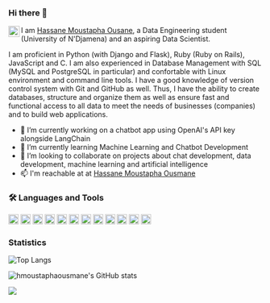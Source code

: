 ### Hi there 👋
<a href="https://www.linkedin.com/in/hassane-moustapha-ousmane-6b9549228/">
  <img align="left" alt="Hassane Moustapha Ousmane | LinkedIn" width="22px" src="https://cdn-icons-png.flaticon.com/512/174/174857.png" />
</a>
<!--src="https://cdn.jsdelivr.net/npm/simple-icons@3.13.0/icons/linkedin.svg" /> -->

<!--
Je suis [Hassane Moustapha Ousane](https://hmoustaphaousmane.github.io), un aspirant Data Scientist, nantis d'un Licence en Informatique Fondamentale et bintôt diplômé d'une Licence professionnelle et d'une Certification [Simplon](https://simplonline.co/) en Data Development à la Faculté des Sciences Exactes et Appliquées de l'Université de N'Djamèna. Je suis capable de créer des bases de données, les structurer, les organiser ainsi que garantir un accès rapide et fonctionnel à toutes les données afin de répondre aux besoins des entreprises.
-->

I am [Hassane Moustapha Ousane](https://hmoustaphaousmane.github.io), a Data Engineering student (University of N'Djamena) and an aspiring Data Scientist.
<!-- with a Bachelor's Degree in Computer Science (University of Dschang) and recently graduated with a Professional Bachelor's Degree in Data Development (University of N'Djamèna).-->
I am proficient in Python (with Django and Flask), Ruby (Ruby on Rails), JavaScript and C. I am also experienced in Database Management with SQL (MySQL and PostgreSQL in particular) and confortable with Linux environment and command line tools. I have a good knowledge of version control system with Git and GitHub as well. Thus, I have the ability to create databases, structure and organize them as well as ensure fast and functional access to all data to meet the needs of businesses (companies) and to build web applications.

- 🔭 I’m currently working on a chatbot app using OpenAI's API key alongside LangChain
- 🌱 I’m currently learning Machine Learning and Chatbot Development
- 👯 I’m looking to collaborate on projects about chat development, data development, machine learning and artificial intelligence
- 📫 I'm reachable at at [Hassane Moustapha Ousmane](https://www.linkedin.com/in/hassane-moustapha-ousmane-6b9549228/)

### 🛠 Languages and Tools
<code><img height="20" src="https://cdn-icons-png.flaticon.com/512/5968/5968350.png"></code> <!-- Python -->
<code><img height="20" src="https://www.svgrepo.com/show/353657/django-icon.svg"></code> <!-- Django -->
<code><img height="20" src="https://github.com/hmoustaphaousmane/hmoustaphaousmane/assets/66555033/aac326d3-35f9-477e-9f1a-6377edb68cfd"></code> <!-- Rails -->
<code><img height="20" src="https://git-scm.com/images/logos/downloads/Git-Icon-1788C.png"></code> <!-- Git -->
<code><img height="20" src="https://cdn-icons-png.flaticon.com/512/25/25231.png"></code> <!-- GitHub -->
<code><img height="20" src="https://cdn-icons-png.flaticon.com/512/5968/5968313.png"></code> <!-- MySQL -->
<code><img height="20" src="https://upload.wikimedia.org/wikipedia/commons/2/29/Postgresql_elephant.svg"></code> <!-- PostgreSQL -->
<code><img height="20" src="https://cdn-icons-png.flaticon.com/512/6124/6124995.png"></code> <!-- Linux -->
<code><img height="20" src="https://cdn-icons-png.flaticon.com/512/5969/5969282.png"></code> <!-- Ubuntu -->
<code><img height="20" src="https://cdn.iconscout.com/icon/free/png-256/free-symfony-282493.png?f=webp&w=256"></code> <!-- Symfony -->
<code><img height="20" src="https://static-00.iconduck.com/assets.00/flutter-icon-512x512-k9y8x41t.png"></code> <!-- Flutter -->
<code><img height="20" src="https://www.svgrepo.com/show/303206/javascript-logo.svg"></code> <!-- JavaScript -->
<!-- <code><img height="20" src="https://cdn-icons-png.flaticon.com/512/5968/5968282.png"></code> -->
<!-- <code><img height="20" src=""></code> -->
<!-- <code><img height="20" src="https://cdn.iconscout.com/icon/free/png-256/free-ruby-226055.png"></code> -->


### Statistics
<!-- ![hmoustaphaousmane's github stats](https://github-readme-stats.vercel.app/api?username=hmoustaphaousmane&show_icons=true&theme=tokyonight) -->
![Top Langs](https://github-readme-stats.vercel.app/api/top-langs/?username=hmoustaphaousmane&layout=compact)

<!-- 
<picture>
    <source media="(prefers-color-scheme: dark)" srcset="https://github-readme-stats.vercel.app/api?username=hmoustaphaousmane&theme=radical" />
    <img src="https://github-readme-stats.vercel.app/api?username=hmoustaphaousmane&theme=default" />
</picture>
-->
![hmoustaphaousmane's GitHub stats](https://github-readme-stats.vercel.app/api?username=hmoustaphaousmane&show_icons=true&theme=radical)

<!--
[![GitHub Streak](https://github-readme-streak-stats.herokuapp.com?user=hmoustaphaousmane&theme=radical)](https://git.io/streak-stats)
<a href="https://git.io/streak-stats"><img src="https://github-readme-streak-stats.herokuapp.com?user=hmoustaphaousmane&theme=radical" alt="GitHub Streak" /></a>
-->
<picture>
    <source media="(prefers-color-scheme: dark)" srcset="https://streak-stats.demolab.com?user=hmoustaphaousmane&theme=radical" />
    <img src="https://streak-stats.demolab.com?user=hmoustaphaousmane&theme=default" />
</picture>

<!--
**hmoustaphaousmane/hmoustaphaousmane** is a ✨ _special_ ✨ repository because its `README.md` (this file) appears on your GitHub profile.

Here are some ideas to get you started:

- 🔭 I’m currently working on ...
- 🌱 I’m currently learning ...
- 👯 I’m looking to collaborate on ...
- 🤔 I’m looking for help with ...
- 💬 Ask me about ...
- 📫 How to reach me: ...
- 😄 Pronouns: ...
- ⚡ Fun fact: ...
-->

